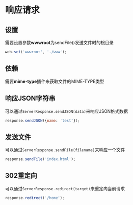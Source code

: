 # 响应请求

## 设置

需要设置参数**wwwroot**为sendFile()发送文件时的根目录

```javascript
web.set('wwwroot', './www');
```


## 依赖

需要**mime-type**插件来获取文件的MIME-TYPE类型


## 响应JSON字符串

可以通过`ServerResponse.sendJSON(data)`来响应JSON格式数据

```javascript
response.sendJSON({name: 'test'});
```


## 发送文件

可以通过`ServerResponse.sendFile(filename)`来响应一个文件

```javascript
response.sendFile('index.html');
```


## 302重定向

可以通过`ServerResponse.redirect(target)`来重定向当前请求

```javascript
response.redirect('/home');
```
